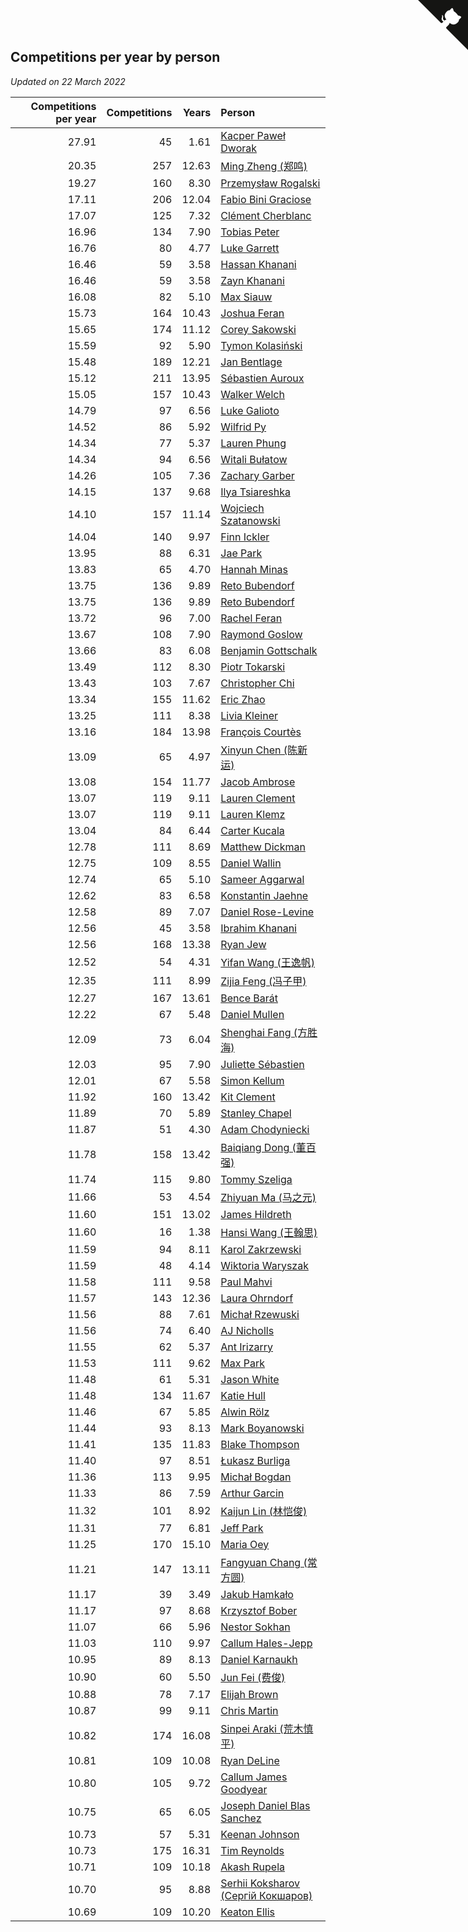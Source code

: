 ## Competitions per year by person

*Updated on 22 March 2022*

| Competitions per year | Competitions | Years | Person |
| ---: | ---: | ---: | :--- |
| 27.91 | 45 | 1.61 | [Kacper Paweł Dworak](https://www.worldcubeassociation.org/persons/2020DWOR01) |
| 20.35 | 257 | 12.63 | [Ming Zheng (郑鸣)](https://www.worldcubeassociation.org/persons/2009ZHEN11) |
| 19.27 | 160 | 8.30 | [Przemysław Rogalski](https://www.worldcubeassociation.org/persons/2013ROGA02) |
| 17.11 | 206 | 12.04 | [Fabio Bini Graciose](https://www.worldcubeassociation.org/persons/2010GRAC02) |
| 17.07 | 125 | 7.32 | [Clément Cherblanc](https://www.worldcubeassociation.org/persons/2014CHER05) |
| 16.96 | 134 | 7.90 | [Tobias Peter](https://www.worldcubeassociation.org/persons/2014PETE03) |
| 16.76 | 80 | 4.77 | [Luke Garrett](https://www.worldcubeassociation.org/persons/2017GARR05) |
| 16.46 | 59 | 3.58 | [Hassan Khanani](https://www.worldcubeassociation.org/persons/2018KHAN26) |
| 16.46 | 59 | 3.58 | [Zayn Khanani](https://www.worldcubeassociation.org/persons/2018KHAN28) |
| 16.08 | 82 | 5.10 | [Max Siauw](https://www.worldcubeassociation.org/persons/2017SIAU02) |
| 15.73 | 164 | 10.43 | [Joshua Feran](https://www.worldcubeassociation.org/persons/2011FERA01) |
| 15.65 | 174 | 11.12 | [Corey Sakowski](https://www.worldcubeassociation.org/persons/2011SAKO01) |
| 15.59 | 92 | 5.90 | [Tymon Kolasiński](https://www.worldcubeassociation.org/persons/2016KOLA02) |
| 15.48 | 189 | 12.21 | [Jan Bentlage](https://www.worldcubeassociation.org/persons/2010BENT01) |
| 15.12 | 211 | 13.95 | [Sébastien Auroux](https://www.worldcubeassociation.org/persons/2008AURO01) |
| 15.05 | 157 | 10.43 | [Walker Welch](https://www.worldcubeassociation.org/persons/2011WELC01) |
| 14.79 | 97 | 6.56 | [Luke Galioto](https://www.worldcubeassociation.org/persons/2015GALI02) |
| 14.52 | 86 | 5.92 | [Wilfrid Py](https://www.worldcubeassociation.org/persons/2016PYWI01) |
| 14.34 | 77 | 5.37 | [Lauren Phung](https://www.worldcubeassociation.org/persons/2016PHUN02) |
| 14.34 | 94 | 6.56 | [Witali Bułatow](https://www.worldcubeassociation.org/persons/2015BUAT01) |
| 14.26 | 105 | 7.36 | [Zachary Garber](https://www.worldcubeassociation.org/persons/2014GARB01) |
| 14.15 | 137 | 9.68 | [Ilya Tsiareshka](https://www.worldcubeassociation.org/persons/2012TERE01) |
| 14.10 | 157 | 11.14 | [Wojciech Szatanowski](https://www.worldcubeassociation.org/persons/2011SZAT01) |
| 14.04 | 140 | 9.97 | [Finn Ickler](https://www.worldcubeassociation.org/persons/2012ICKL01) |
| 13.95 | 88 | 6.31 | [Jae Park](https://www.worldcubeassociation.org/persons/2015PARK24) |
| 13.83 | 65 | 4.70 | [Hannah Minas](https://www.worldcubeassociation.org/persons/2017MINA04) |
| 13.75 | 136 | 9.89 | [Reto Bubendorf](https://www.worldcubeassociation.org/persons/2012BUBE01) |
| 13.75 | 136 | 9.89 | [Reto Bubendorf](https://www.worldcubeassociation.org/persons/2012BUBE01) |
| 13.72 | 96 | 7.00 | [Rachel Feran](https://www.worldcubeassociation.org/persons/2015FERA01) |
| 13.67 | 108 | 7.90 | [Raymond Goslow](https://www.worldcubeassociation.org/persons/2014GOSL01) |
| 13.66 | 83 | 6.08 | [Benjamin Gottschalk](https://www.worldcubeassociation.org/persons/2016GOTT01) |
| 13.49 | 112 | 8.30 | [Piotr Tokarski](https://www.worldcubeassociation.org/persons/2013TOKA01) |
| 13.43 | 103 | 7.67 | [Christopher Chi](https://www.worldcubeassociation.org/persons/2014CHIC01) |
| 13.34 | 155 | 11.62 | [Eric Zhao](https://www.worldcubeassociation.org/persons/2010ZHAO19) |
| 13.25 | 111 | 8.38 | [Livia Kleiner](https://www.worldcubeassociation.org/persons/2013KLEI03) |
| 13.16 | 184 | 13.98 | [François Courtès](https://www.worldcubeassociation.org/persons/2008COUR01) |
| 13.09 | 65 | 4.97 | [Xinyun Chen (陈新运)](https://www.worldcubeassociation.org/persons/2017CHEN36) |
| 13.08 | 154 | 11.77 | [Jacob Ambrose](https://www.worldcubeassociation.org/persons/2010AMBR01) |
| 13.07 | 119 | 9.11 | [Lauren Clement](https://www.worldcubeassociation.org/persons/2013KLEM01) |
| 13.07 | 119 | 9.11 | [Lauren Klemz](https://www.worldcubeassociation.org/persons/2013KLEM01) |
| 13.04 | 84 | 6.44 | [Carter Kucala](https://www.worldcubeassociation.org/persons/2015KUCA01) |
| 12.78 | 111 | 8.69 | [Matthew Dickman](https://www.worldcubeassociation.org/persons/2013DICK01) |
| 12.75 | 109 | 8.55 | [Daniel Wallin](https://www.worldcubeassociation.org/persons/2013WALL03) |
| 12.74 | 65 | 5.10 | [Sameer Aggarwal](https://www.worldcubeassociation.org/persons/2017AGGA01) |
| 12.62 | 83 | 6.58 | [Konstantin Jaehne](https://www.worldcubeassociation.org/persons/2015JAEH01) |
| 12.58 | 89 | 7.07 | [Daniel Rose-Levine](https://www.worldcubeassociation.org/persons/2015ROSE01) |
| 12.56 | 45 | 3.58 | [Ibrahim Khanani](https://www.worldcubeassociation.org/persons/2018KHAN27) |
| 12.56 | 168 | 13.38 | [Ryan Jew](https://www.worldcubeassociation.org/persons/2008JEWR01) |
| 12.52 | 54 | 4.31 | [Yifan Wang (王逸帆)](https://www.worldcubeassociation.org/persons/2017WANY29) |
| 12.35 | 111 | 8.99 | [Zijia Feng (冯子甲)](https://www.worldcubeassociation.org/persons/2013FENG02) |
| 12.27 | 167 | 13.61 | [Bence Barát](https://www.worldcubeassociation.org/persons/2008BARA01) |
| 12.22 | 67 | 5.48 | [Daniel Mullen](https://www.worldcubeassociation.org/persons/2016MULL04) |
| 12.09 | 73 | 6.04 | [Shenghai Fang (方胜海)](https://www.worldcubeassociation.org/persons/2016FANG01) |
| 12.03 | 95 | 7.90 | [Juliette Sébastien](https://www.worldcubeassociation.org/persons/2014SEBA01) |
| 12.01 | 67 | 5.58 | [Simon Kellum](https://www.worldcubeassociation.org/persons/2016KELL12) |
| 11.92 | 160 | 13.42 | [Kit Clement](https://www.worldcubeassociation.org/persons/2008CLEM01) |
| 11.89 | 70 | 5.89 | [Stanley Chapel](https://www.worldcubeassociation.org/persons/2016CHAP04) |
| 11.87 | 51 | 4.30 | [Adam Chodyniecki](https://www.worldcubeassociation.org/persons/2017CHOD02) |
| 11.78 | 158 | 13.42 | [Baiqiang Dong (董百强)](https://www.worldcubeassociation.org/persons/2008DONG06) |
| 11.74 | 115 | 9.80 | [Tommy Szeliga](https://www.worldcubeassociation.org/persons/2012SZEL01) |
| 11.66 | 53 | 4.54 | [Zhiyuan Ma (马之元)](https://www.worldcubeassociation.org/persons/2017MAZH04) |
| 11.60 | 151 | 13.02 | [James Hildreth](https://www.worldcubeassociation.org/persons/2009HILD01) |
| 11.60 | 16 | 1.38 | [Hansi Wang (王翰思)](https://www.worldcubeassociation.org/persons/2020WANG19) |
| 11.59 | 94 | 8.11 | [Karol Zakrzewski](https://www.worldcubeassociation.org/persons/2014ZAKR01) |
| 11.59 | 48 | 4.14 | [Wiktoria Waryszak](https://www.worldcubeassociation.org/persons/2018WARY01) |
| 11.58 | 111 | 9.58 | [Paul Mahvi](https://www.worldcubeassociation.org/persons/2012MAHV01) |
| 11.57 | 143 | 12.36 | [Laura Ohrndorf](https://www.worldcubeassociation.org/persons/2009OHRN01) |
| 11.56 | 88 | 7.61 | [Michał Rzewuski](https://www.worldcubeassociation.org/persons/2014RZEW01) |
| 11.56 | 74 | 6.40 | [AJ Nicholls](https://www.worldcubeassociation.org/persons/2015NICH04) |
| 11.55 | 62 | 5.37 | [Ant Irizarry](https://www.worldcubeassociation.org/persons/2016IRIZ02) |
| 11.53 | 111 | 9.62 | [Max Park](https://www.worldcubeassociation.org/persons/2012PARK03) |
| 11.48 | 61 | 5.31 | [Jason White](https://www.worldcubeassociation.org/persons/2016WHIT16) |
| 11.48 | 134 | 11.67 | [Katie Hull](https://www.worldcubeassociation.org/persons/2010HULL01) |
| 11.46 | 67 | 5.85 | [Alwin Rölz](https://www.worldcubeassociation.org/persons/2016ROLZ01) |
| 11.44 | 93 | 8.13 | [Mark Boyanowski](https://www.worldcubeassociation.org/persons/2014BOYA01) |
| 11.41 | 135 | 11.83 | [Blake Thompson](https://www.worldcubeassociation.org/persons/2010THOM03) |
| 11.40 | 97 | 8.51 | [Łukasz Burliga](https://www.worldcubeassociation.org/persons/2013BURL01) |
| 11.36 | 113 | 9.95 | [Michał Bogdan](https://www.worldcubeassociation.org/persons/2012BOGD01) |
| 11.33 | 86 | 7.59 | [Arthur Garcin](https://www.worldcubeassociation.org/persons/2014GARC27) |
| 11.32 | 101 | 8.92 | [Kaijun Lin (林恺俊)](https://www.worldcubeassociation.org/persons/2013LINK01) |
| 11.31 | 77 | 6.81 | [Jeff Park](https://www.worldcubeassociation.org/persons/2015PARK08) |
| 11.25 | 170 | 15.10 | [Maria Oey](https://www.worldcubeassociation.org/persons/2007OEYM01) |
| 11.21 | 147 | 13.11 | [Fangyuan Chang (常方圆)](https://www.worldcubeassociation.org/persons/2009CHAN04) |
| 11.17 | 39 | 3.49 | [Jakub Hamkało](https://www.worldcubeassociation.org/persons/2018HAMK01) |
| 11.17 | 97 | 8.68 | [Krzysztof Bober](https://www.worldcubeassociation.org/persons/2013BOBE01) |
| 11.07 | 66 | 5.96 | [Nestor Sokhan](https://www.worldcubeassociation.org/persons/2016SOKH01) |
| 11.03 | 110 | 9.97 | [Callum Hales-Jepp](https://www.worldcubeassociation.org/persons/2012HALE01) |
| 10.95 | 89 | 8.13 | [Daniel Karnaukh](https://www.worldcubeassociation.org/persons/2014KARN02) |
| 10.90 | 60 | 5.50 | [Jun Fei (费俊)](https://www.worldcubeassociation.org/persons/2016FEIJ02) |
| 10.88 | 78 | 7.17 | [Elijah Brown](https://www.worldcubeassociation.org/persons/2015BROW03) |
| 10.87 | 99 | 9.11 | [Chris Martin](https://www.worldcubeassociation.org/persons/2013MART03) |
| 10.82 | 174 | 16.08 | [Sinpei Araki (荒木慎平)](https://www.worldcubeassociation.org/persons/2006ARAK01) |
| 10.81 | 109 | 10.08 | [Ryan DeLine](https://www.worldcubeassociation.org/persons/2012DELI01) |
| 10.80 | 105 | 9.72 | [Callum James Goodyear](https://www.worldcubeassociation.org/persons/2012GOOD02) |
| 10.75 | 65 | 6.05 | [Joseph Daniel Blas Sanchez](https://www.worldcubeassociation.org/persons/2016SANC08) |
| 10.73 | 57 | 5.31 | [Keenan Johnson](https://www.worldcubeassociation.org/persons/2016JOHN30) |
| 10.73 | 175 | 16.31 | [Tim Reynolds](https://www.worldcubeassociation.org/persons/2005REYN01) |
| 10.71 | 109 | 10.18 | [Akash Rupela](https://www.worldcubeassociation.org/persons/2012RUPE01) |
| 10.70 | 95 | 8.88 | [Serhii Koksharov (Сергій Кокшаров)](https://www.worldcubeassociation.org/persons/2013KOKS01) |
| 10.69 | 109 | 10.20 | [Keaton Ellis](https://www.worldcubeassociation.org/persons/2012ELLI01) |


<a href="https://github.com/jonatanklosko/wca_statistics" class="github-corner" aria-label="View source on Github"><svg width="80" height="80" viewBox="0 0 250 250" style="fill:#151513; color:#fff; position: absolute; top: 0; border: 0; right: 0;" aria-hidden="true"><path d="M0,0 L115,115 L130,115 L142,142 L250,250 L250,0 Z"></path><path d="M128.3,109.0 C113.8,99.7 119.0,89.6 119.0,89.6 C122.0,82.7 120.5,78.6 120.5,78.6 C119.2,72.0 123.4,76.3 123.4,76.3 C127.3,80.9 125.5,87.3 125.5,87.3 C122.9,97.6 130.6,101.9 134.4,103.2" fill="currentColor" style="transform-origin: 130px 106px;" class="octo-arm"></path><path d="M115.0,115.0 C114.9,115.1 118.7,116.5 119.8,115.4 L133.7,101.6 C136.9,99.2 139.9,98.4 142.2,98.6 C133.8,88.0 127.5,74.4 143.8,58.0 C148.5,53.4 154.0,51.2 159.7,51.0 C160.3,49.4 163.2,43.6 171.4,40.1 C171.4,40.1 176.1,42.5 178.8,56.2 C183.1,58.6 187.2,61.8 190.9,65.4 C194.5,69.0 197.7,73.2 200.1,77.6 C213.8,80.2 216.3,84.9 216.3,84.9 C212.7,93.1 206.9,96.0 205.4,96.6 C205.1,102.4 203.0,107.8 198.3,112.5 C181.9,128.9 168.3,122.5 157.7,114.1 C157.9,116.9 156.7,120.9 152.7,124.9 L141.0,136.5 C139.8,137.7 141.6,141.9 141.8,141.8 Z" fill="currentColor" class="octo-body"></path></svg></a><style>.github-corner:hover .octo-arm{animation:octocat-wave 560ms ease-in-out}@keyframes octocat-wave{0%,100%{transform:rotate(0)}20%,60%{transform:rotate(-25deg)}40%,80%{transform:rotate(10deg)}}@media (max-width:500px){.github-corner:hover .octo-arm{animation:none}.github-corner .octo-arm{animation:octocat-wave 560ms ease-in-out}}</style>
